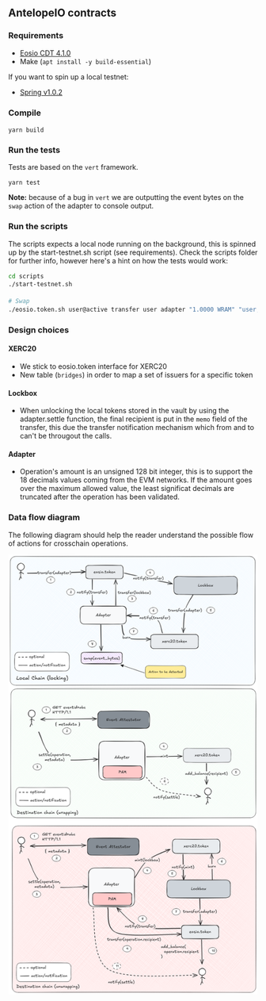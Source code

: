 ## AntelopeIO contracts

### Requirements

- [Eosio CDT 4.1.0](https://github.com/AntelopeIO/cdt/releases/download/v4.1.0/cdt_4.1.0-1_amd64.deb)
- Make (`apt install -y build-essential`)

If you want to spin up a local testnet:

- [Spring v1.0.2](https://github.com/AntelopeIO/spring/releases/tag/v1.0.2)

### Compile

```
yarn build
```

### Run the tests

Tests are based on the `vert` framework.

```
yarn test
```

**Note:** because of a bug in `vert` we are outputting the event bytes on the `swap` action of the adapter to
console output.

### Run the scripts

The scripts expects a local node running on the background, this is spinned up by the start-testnet.sh script (see requirements).
Check the scripts folder for further info, however here's a hint on how the tests would work:

```bash
cd scripts
./start-testnet.sh

# Swap
./eosio.token.sh user@active transfer user adapter "1.0000 WRAM" "user,0x0000000000000000000000000000000000000000000000000000000000000001,0xeb10e80D99655B51E3a981E888a73D0B21e21A6C,0"
```

### Design choices

#### XERC20

- We stick to eosio.token interface for XERC20
- New table (`bridges`) in order to map a set of issuers for a specific token

#### Lockbox

- When unlocking the local tokens stored in the vault by using the adapter.settle function, the final recipient is put in the `memo` field of the transfer, this due
  the transfer notification mechanism which from and to can't be througout the calls.

#### Adapter

- Operation's amount is an unsigned 128 bit integer, this is to support the 18 decimals values coming from the EVM networks. If the amount goes over the maximum allowed
  value, the least significat decimals are truncated after the operation has been validated.

### Data flow diagram

The following diagram should help the reader understand the possible flow of actions for crosschain operations.

![data-flow](../docs/imgs/data-flow-eos.png)
